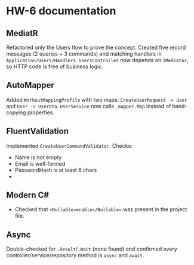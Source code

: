 # HW-6 documentation

## MediatR
Refactored only the Users flow to prove the concept.
Created five record messages (2 queries + 3 commands) and matching handlers in `Application/Users/Handlers`.
`UsersController` now depends on `IMediator`, so HTTP code is free of business logic.

## AutoMapper
Added `WorkoutMappingProfile` with two maps:
`CreateUserRequest -> User` and `User -> UserDto`.
`UserService` now calls `_mapper.Map` instead of hand-copying properties.

## FluentValidation
Implemented `CreateUserCommandValidator`. Checks:
* Name is not empty
* Email is well-formed
* PasswordHash is at least 8 chars
* 
## Modern C#  
* Checked that `<Nullable>enable</Nullable>` was present in the project file.

## Async
Double-checked for `.Result`/`.Wait` (none found) and confirmed every controller/service/repository method is `async` and `await`.
